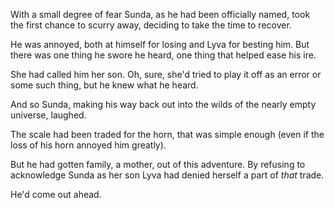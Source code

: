 With a small degree of fear Sunda, as he had been officially named, took the first chance to scurry away, deciding to take the time to recover.

He was annoyed, both at himself for losing and Lyva for besting him. But there was one thing he swore he heard, one thing that helped ease his ire.

She had called him her son. Oh, sure, she'd tried to play it off as an error or some such thing, but he knew what he heard.

And so Sunda, making his way back out into the wilds of the nearly empty universe, laughed.

The scale had been traded for the horn, that was simple enough (even if the loss of his horn annoyed him greatly).

But he had gotten family, a mother, out of this adventure. By refusing to acknowledge Sunda as her son Lyva had denied herself a part of *that* trade.

He'd come out ahead.